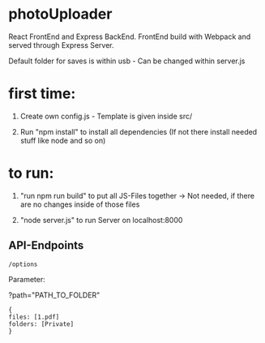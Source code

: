 # photoUploader

React FrontEnd and Express BackEnd. FrontEnd build with Webpack and served through Express Server.

Default folder for saves is within usb - Can be changed within server.js

# first time:

1. Create own config.js - Template is given inside src/

2. Run "npm install" to install all dependencies (If not there install needed stuff like node and so on)

# to run:

1. "run npm run build" to put all JS-Files together
-> Not needed, if there are no changes inside of those files

2. "node server.js" to run Server on localhost:8000


<h2>API-Endpoints</h2>

`/options`

Parameter:

?path="PATH_TO_FOLDER"

```
{
files: [1.pdf]
folders: [Private]
}
```
